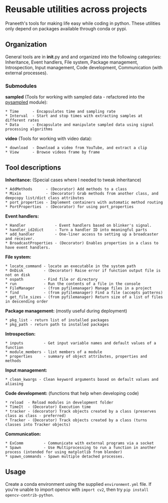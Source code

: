 # Reusable utilities across projects

Praneeth's tools for making life easy while coding in python. These utilities only depend on packages available through conda or pypi.

## Organization
General tools are in __init__.py and and organized into the following categories:
Inheritance, Event handlers, File system, Package management, 
Introspection, Input management, Code development,
Communication (with external processes).

### Submodules

**sampled** (Tools for working with sampled data - refactored into the [pysampled](https://pypi.org/project/pysampled) module):

    * Time      - Encapsulates time and sampling rate
    * Interval  - Start and stop times with extracting samples at different rates
    * Data      - Encapsulate and manipulate sampled data using signal processing algorithms

**video** (Tools for working with video data):

    * download  - Download a video from YouTube, and extract a clip
    * View      - Browse videos frame by frame

## Tool descriptions

**Inheritance:** (Special cases where I needed to tweak inheritance)  

    * AddMethods      - (Decorator) Add methods to a class
    * Mixin           - (Decorator) Grab methods from another class, and deepcopy list/dict class attributes
    * port_properties - Implement containers with automatic method routing
    * PortProperties  - (Decorator) for using port_properties

**Event handlers:**  

    * Handler             - Event handlers based on blinker's signal.
    * handler_id2dict     - Turn a handler ID into meaningful parts
    * add_handler         - One-liner access to setting up a broadcaster and receiver.
    * BroadcastProperties - (Decorator) Enables properties in a class to have event handlers.

**File system:**  

    * locate_command - locate an executable in the system path
    * OnDisk         - (Decorator) Raise error if function output file is not on disk
    * ospath         - Find file or directory
    * run            - Run the contents of a file in the console
    * FileManager    - (from pyfilemanager) Manage files in a project
    * find           - (from pyfilemanager) Find a file (accepts patterns)
    * get_file_sizes - (from pyfilemanager) Return size of a list of files in descending order

**Package management:** (mostly useful during deployment)  

    * pkg_list - return list of installed packages
    * pkg_path - return path to installed packages

**Introspection:**  

    * inputs         - Get input variable names and default values of a function
    * module_members - list members of a module
    * properties     - summary of object attributes, properties and methods

**Input management:**  

    * clean_kwargs - Clean keyword arguments based on default values and aliasing

**Code development:** (functions that help when developing code)  

    * reload  - Reload modules in development folder
    * TimeIt  - (Decorator) Execution time
    * tracker - (decorator) Track objects created by a class (preserves class as class - preferred)
    * Tracker - (Decorator) Track objects created by a class (turns classes into Tracker objects)

**Communication:**  

    * ExComm         - Communicate with external programs via a socket
    * Spawn          - Use Multiprocessing to run a function in another process (intended for using matplotlib from blender)
    * spawn_commands - Spawn multiple detached processes.



## Usage
Create a conda environment using the supplied `environment.yml` file.
If you're unable to import opencv with `import cv2`, then try `pip install opencv-contrib-python`.
